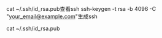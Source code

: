 cat ~/.ssh/id_rsa.pub查看ssh
ssh-keygen -t rsa -b 4096 -C "your_email@example.com"生成ssh



cat ~/.ssh/id_rsa.pub
